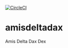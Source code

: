 [![CircleCI](https://circleci.com/gh/Ami-Solution/amisdeltadax.svg?style=svg)](https://circleci.com/gh/Ami-Solution/amisdeltadax/)

# amisdeltadax
Amis Delta Dax Dex
